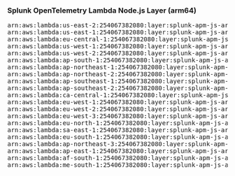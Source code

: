 <h3>Splunk OpenTelemetry Lambda Node.js Layer (arm64)</h3>

<pre>
arn:aws:lambda:us-east-2:254067382080:layer:splunk-apm-js-arm:10
arn:aws:lambda:us-east-1:254067382080:layer:splunk-apm-js-arm:10
arn:aws:lambda:eu-central-1:254067382080:layer:splunk-apm-js-arm:10
arn:aws:lambda:us-west-1:254067382080:layer:splunk-apm-js-arm:10
arn:aws:lambda:us-west-2:254067382080:layer:splunk-apm-js-arm:10
arn:aws:lambda:ap-south-1:254067382080:layer:splunk-apm-js-arm:10
arn:aws:lambda:ap-northeast-1:254067382080:layer:splunk-apm-js-arm:10
arn:aws:lambda:ap-northeast-2:254067382080:layer:splunk-apm-js-arm:10
arn:aws:lambda:ap-southeast-1:254067382080:layer:splunk-apm-js-arm:10
arn:aws:lambda:ap-southeast-2:254067382080:layer:splunk-apm-js-arm:10
arn:aws:lambda:ca-central-1:254067382080:layer:splunk-apm-js-arm:10
arn:aws:lambda:eu-west-1:254067382080:layer:splunk-apm-js-arm:10
arn:aws:lambda:eu-west-2:254067382080:layer:splunk-apm-js-arm:10
arn:aws:lambda:eu-west-3:254067382080:layer:splunk-apm-js-arm:10
arn:aws:lambda:eu-north-1:254067382080:layer:splunk-apm-js-arm:10
arn:aws:lambda:sa-east-1:254067382080:layer:splunk-apm-js-arm:10
arn:aws:lambda:eu-south-1:254067382080:layer:splunk-apm-js-arm:10
arn:aws:lambda:ap-northeast-3:254067382080:layer:splunk-apm-js-arm:10
arn:aws:lambda:ap-east-1:254067382080:layer:splunk-apm-js-arm:10
arn:aws:lambda:af-south-1:254067382080:layer:splunk-apm-js-arm:10
arn:aws:lambda:me-south-1:254067382080:layer:splunk-apm-js-arm:10
</pre>
